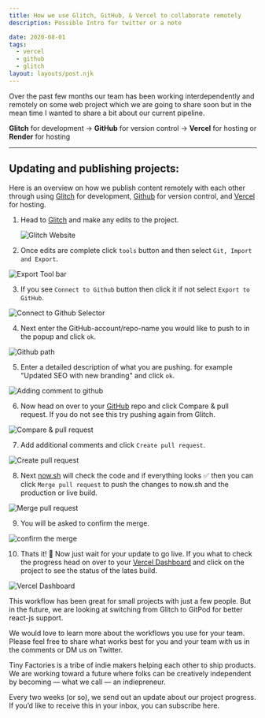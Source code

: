 ```yaml
---
title: How we use Glitch, GitHub, & Vercel to collaborate remotely
description: Possible Intro for twitter or a note

date: 2020-08-01
tags:
  - vercel
  - github
  - glitch
layout: layouts/post.njk
---
```


Over the past few months our team has been working interdependently and remotely on some web project which we are going to share soon but in the mean time I wanted to share a bit about our current pipeline.<!-- excerpt -->

**Glitch** for development → **GitHub** for version control → **Vercel** for hosting or **Render** for hosting

---

## Updating and publishing projects:

Here is an overview on how we publish content remotely with each other through using [Glitch](https://glitch.com) for development, [Github](https://glitch.com) for version control, and [Vercel](https://zeit.co/) for hosting.

1. Head to [Glitch](https://glitch.com/@tinyfactories) and make any edits to the project.

   ![Glitch Website](/img/glitch-github-vercel/ggv-0.webp)

2. Once edits are complete click `tools` button and then select `Git, Import and Export`.

![Export Tool bar](/img/glitch-github-vercel/ggv-1.webp)

3. If you see `Connect to Github` button then click it if not select `Export to GitHub`.

![Connect to Github Selector](/img/glitch-github-vercel/ggv-2.webp)

4. Next enter the GitHub-account/repo-name you would like to push to in the popup and click `ok`.

![Github path](/img/glitch-github-vercel/ggv-3.webp)

5. Enter a detailed description of what you are pushing. for example "Updated SEO with new branding" and click `ok`.

![Adding comment to github](/img/glitch-github-vercel/ggv-4.webp)

6. Now head on over to your [GitHub](https://github.com/tiny-factories) repo and click Compare & pull request. If you do not see this try pushing again from Glitch.

![Compare & pull request](/img/glitch-github-vercel/ggv-5.webp)

7. Add additional comments and click `Create pull request`.

![Create pull request](/img/glitch-github-vercel/ggv-6png)

8. Next [now.sh](http://now.sh) will check the code and if everything looks ✅ then you can click `Merge pull request` to push the changes to now.sh and the production or live build.

![Merge pull request](/img/glitch-github-vercel/ggv-7.webp)

9. You will be asked to confirm the merge.

![confirm the merge](/img/glitch-github-vercel/ggv-8.webp)

10. Thats it! 🎉 Now just wait for your update to go live. If you what to check the progress head on over to your [Vercel Dashboard](https://zeit.co/tiny-factories/tinyfactories) and click on the project to see the status of the lates build.

![Vercel Dashboard](/img/glitch-github-vercel/ggv-9.webp)

This workflow has been great for small projects with just a few people. But in the future, we are looking at switching from Glitch to GitPod for better react-js support.

We would love to learn more about the workflows you use for your team. Please feel free to share what works best for you and your team with us in the comments or DM us on Twitter.

Tiny Factories is a tribe of indie makers helping each other to ship products. We are working toward a future where folks can be creatively independent by becoming — what we call — an indiepreneur.

Every two weeks (or so), we send out an update about our project progress. If you’d like to receive this in your inbox, you can subscribe here.
